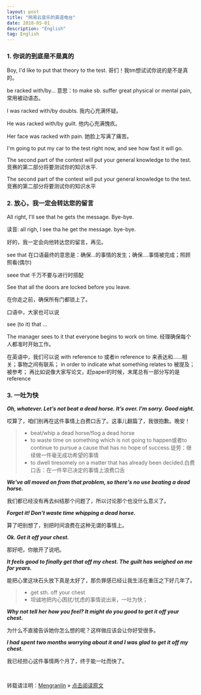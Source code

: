 ```yaml
---
layout: post
title: "网易云音乐的英语电台"
date: 2018-05-01 
description: "English"
tag: English
---
```


### 1. 你说的到底是不是真的

Boy, I'd like to put that theory to the test.
哥们！我tm想试试你说的是不是真的。

be racked with/by...
意思：to make sb. suffer great physical or mental pain, 常用被动语态。

I was racked with/by doubts.
我内心充满怀疑。

He was racked with/by guilt.
他内心充满愧疚。

Her face was racked with pain.
她脸上写满了痛苦。


I'm going to put my car to the test right now, and see how fast it will go.

The second part of the contest will put your general knowledge to the test.
竞赛的第二部分将要测试你的知识水平.

The second part of the contest will put your general knowledge to the test.
竞赛的第二部分将要测试你的知识水平

### 2. 放心，我一定会转达您的留言

All right, I'll see that he gets the message. Bye-bye.

读音: all righ, l see tha he get the message. bye-bye.

好的，我一定会向他转达您的留言，再见。

see that 在口语最终的意思是：确保...的事情的发生；确保....事情被完成；照顾照看(偶尔)

seee that 千万不要与进行时搭配

See that all the doors are locked before you leave.

在你走之前，确保所有门都锁上了。

口语中，大家也可以说

see (to it) that …

The manager sees to it that everyone begins to work on time.
经理确保每个人都准时开始工作。

在英语中，我们可以说
with reference to 或者in reference to
来表达和……相关；事物之间有联系；
in order to indicate what something relates to
被提及；被参考；
再比如说像大家写论文，赶paper的时候，末尾总有一部分写的是reference

### 3. 一吐为快

___Oh, whatever. Let’s not beat a dead horse. It’s over. I’m sorry. Good night.___

哎算了，咱们别再在这件事情上白费口舌了。这事儿翻篇了，我很抱歉。晚安！

>* beat/whip a dead horse/flog a dead horse
>* to waste time on something which is not going to happen或者to continue to pursue a cause that has no hope of success.徒劳：继续做一件毫无成功希望的事情
>* to dwell tiresomely on a matter that has already been decided.白费口舌：在一件早已决定的事情上浪费口舌

___We've all moved on from that problem, so there's no use beating a dead horse.___

我们都已经没有再去纠结那个问题了，所以讨论那个也没什么意义了。

___Forget it! Don’t waste time whipping a dead horse.___

算了吧别想了，别把时间浪费在这种无谓的事情上。

___Ok. Get it off your chest.___

那好吧，你敞开了说吧。

___It feels good to finally get that off my chest. The guilt has weighed on me for years.___

能把心里这块石头放下真是太好了，那负罪感已经让我生活在重压之下好几年了。

>* get sth. off your chest
>* 坦诚地把内心困扰/忧虑的事情说出来，一吐为快；

___Why not tell her how you feel? It might do you good to get it off your chest.___

为什么不直接告诉她你怎么想的呢？这样做应该会让你好受很多。

___I had spent two months worrying about it and I was glad to get it off my chest.___

我已经担心这件事情两个月了，终于能一吐而快了。



<br>

转载请注明：[Mengranlin](https://lmrshare.github.io) » [点击阅读原文](https://lmrshare.github.io/2015/09/iOS9_Note/) 
